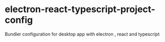 # electron-react-typescript-project-config
Bundler configuration for  desktop app with electron , react and typescript 

